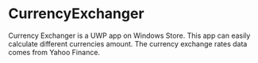 # CurrencyExchanger
Currency Exchanger is a UWP app on Windows Store. This app can easily calculate different currencies amount. The currency exchange rates data comes from Yahoo Finance.
